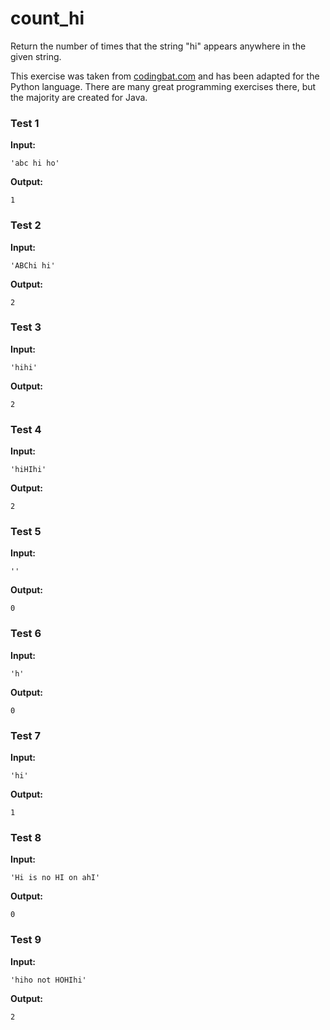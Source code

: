 # count_hi





Return the number of times that the string "hi" appears anywhere in the given string.

This exercise was taken from [codingbat.com](https://codingbat.com/prob/p147448) and has been adapted for the Python language. There are many great programming exercises there, but the majority are created for Java.






### Test 1
**Input:**
```
'abc hi ho'
```
**Output:**
```
1
```
### Test 2
**Input:**
```
'ABChi hi'
```
**Output:**
```
2
```
### Test 3
**Input:**
```
'hihi'
```
**Output:**
```
2
```
### Test 4
**Input:**
```
'hiHIhi'
```
**Output:**
```
2
```
### Test 5
**Input:**
```
''
```
**Output:**
```
0
```
### Test 6
**Input:**
```
'h'
```
**Output:**
```
0
```
### Test 7
**Input:**
```
'hi'
```
**Output:**
```
1
```
### Test 8
**Input:**
```
'Hi is no HI on ahI'
```
**Output:**
```
0
```
### Test 9
**Input:**
```
'hiho not HOHIhi'
```
**Output:**
```
2
```

